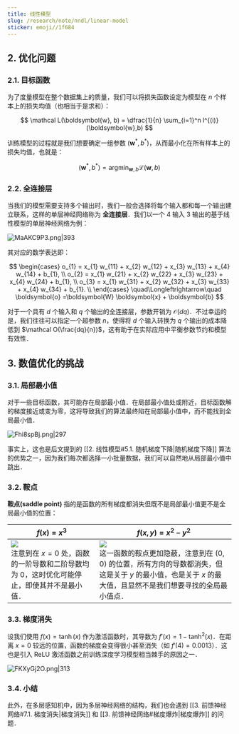 ```yaml
---
title: 线性模型
slug: /research/note/nndl/linear-model
sticker: emoji//1f684
---
```


## 2. 优化问题

### 2.1. 目标函数

为了度量模型在整个数据集上的质量，我们可以将损失函数设定为模型在 $n$ 个样本上的损失均值（也相当于是求和）：

$$
\mathcal L(\boldsymbol{w}, b) = \dfrac{1}{n} \sum_{i=1}^n l^{(i)} (\boldsymbol{w},b)
$$

训练模型的过程就是我们想要确定一组参数 $(\boldsymbol{w}^\ast,b^\ast)$，从而最小化在所有样本上的损失均值，也就是：

$$
(\boldsymbol{w}^\ast, b^\ast) = \operatorname*{argmin}_{\boldsymbol{w},b} \mathcal L(\boldsymbol{w}, b)
$$

### 2.2. 全连接层

当我们的模型需要支持多个输出时，我们一般会选择将每个输入都和每一个输出建立联系，这样的单层神经网络称为 **全连接层**．我们以一个 $4$ 输入 $3$ 输出的基于线性模型的单层神经网络为例：

![MaAKC9P3.png|393](https://img.memset0.cn/2024/08/15/MaAKC9P3.png)

其对应的数学表达即：

$$
\begin{cases}
o_{1} = x_{1} w_{11} + x_{2} w_{12} + x_{3} w_{13} + x_{4} w_{14} + b_{1},  \\
o_{2} = x_{1} w_{21} + x_{2} w_{22} + x_{3} w_{23} + x_{4} w_{24} + b_{1},  \\
o_{3} = x_{1} w_{31} + x_{2} w_{32} + x_{3} w_{33} + x_{4} w_{34} + b_{1}.  \\
\end{cases} \quad\Longleftrightarrow\quad
\boldsymbol{o} =\boldsymbol{W} \boldsymbol{x} + \boldsymbol{b}
$$

对于一个具有 $d$ 个输入和 $q$ 个输出的全连接层，参数开销为 $\mathcal O(dq)$．不过幸运的是，我们往往可以指定一个超参数 $n$，使得将 $d$ 个输入转换为 $q$ 个输出的成本降低到 $\mathcal O(\frac{dq}{n})$，这有助于在实际应用中平衡参数节约和模型有效性．

## 3. 数值优化的挑战

### 3.1. 局部最小值

对于一些目标函数，其可能存在局部最小值．在局部最小值处或附近，目标函数解的梯度接近或变为零，这将导致我们的算法最终陷在局部最小值中，而不能找到全局最小值．

![Fhi8spBj.png|297](https://img.memset0.cn/2024/08/17/Fhi8spBj.png)

事实上，这也是后文提到的 [[2. 线性模型#5.1. 随机梯度下降|随机梯度下降]] 算法的优势之一，因为我们每次都选择一小批量数据，我们可以自然地从局部最小值中跳出．

### 3.2. 鞍点

**鞍点(saddle point)** 指的是函数的所有梯度都消失但既不是局部最小值更不是全局最小值的位置：

| $f(x)=x^{3}$                                                                                                                                       | $f(x,y)=x^{2}-y^{2}$                                                                                                                                                                                                 |
| -------------------------------------------------------------------------------------------------------------------------------------------------- | -------------------------------------------------------------------------------------------------------------------------------------------------------------------------------------------------------------------- |
| ![](https://img.memset0.cn/2024/08/17/1W9YR2hi.png)<br>注意到在 $x=0$ 处，函数的一阶导数和二阶导数均为 $0$，这时优化可能停止，即使其并不是最小值． | ![](https://img.memset0.cn/2024/08/17/D2wSw46O.png)<br>这一函数的鞍点更加隐蔽，注意到在 $(0,0)$ 的位置，所有方向的导数都消失，但这是关于 $y$ 的最小值，也是关于 $x$ 的最大值，且显然不是我们想要寻找的全局最小值点． |

### 3.3. 梯度消失

设我们使用 $f(x)=\tanh(x)$ 作为激活函数时，其导数为 $f'(x)= 1-\tanh^{2}(x)$．在距离 $x=0$ 较远的位置，函数的梯度会变得很小甚至消失（如 $f'(4)=0.0013$）．这也是引入 ReLU 激活函数之前训练深度学习模型相当棘手的原因之一．

![FKXyGj2O.png|313](https://img.memset0.cn/2024/08/17/FKXyGj2O.png)

### 3.4. 小结

此外，在多层感知机中，因为多层神经网络的结构，我们也会遇到 [[3. 前馈神经网络#7.1. 梯度消失|梯度消失]] 和 [[3. 前馈神经网络#梯度爆炸|梯度爆炸]] 的问题．
